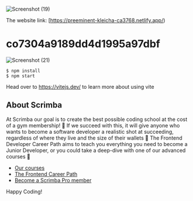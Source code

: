 ![Screenshot (19)](https://user-images.githubusercontent.com/107796482/222402322-3250f3df-8446-40ac-b554-d4eb68cd228d.png)

The website link:
[https://preeminent-kleicha-ca3768.netlify.app/)
# co7304a9189dd4d1995a97dbf
![Screenshot (21)](https://user-images.githubusercontent.com/107796482/229329741-8cdb49c7-3526-46a8-96bf-b8efdd2c16f7.png)

```
$ npm install
$ npm start
````

Head over to https://vitejs.dev/ to learn more about using vite
## About Scrimba

At Scrimba our goal is to create the best possible coding school at the cost of a gym membership! 💜
If we succeed with this, it will give anyone who wants to become a software developer a realistic shot at succeeding, regardless of where they live and the size of their wallets 🎉
The Frontend Developer Career Path aims to teach you everything you need to become a Junior Developer, or you could take a deep-dive with one of our advanced courses 🚀

- [Our courses](https://scrimba.com/allcourses)
- [The Frontend Career Path](https://scrimba.com/learn/frontend)
- [Become a Scrimba Pro member](https://scrimba.com/pricing)

Happy Coding!
